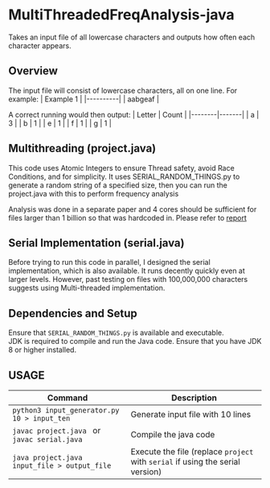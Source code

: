 # MultiThreadedFreqAnalysis-java
Takes an input file of all lowercase characters and outputs how often each character appears.

## Overview
The input file will consist of lowercase characters, all on one line. For example:
| Example 1 |
|----------|
| aabgeaf  |

A correct running would then output:
| Letter | Count |
|--------|-------|
|   a    |   3   |
|   b    |   1   |
|   e    |   1   |
|   f    |   1   |
|   g    |   1   |

## Multithreading (project.java)
This code uses Atomic Integers to ensure Thread safety, avoid Race Conditions, and for simplicity. It uses SERIAL_RANDOM_THINGS.py to generate a random string of a specified size, then you can run the project.java with this to perform frequency analysis

Analysis was done in a separate paper and 4 cores should be sufficient for files larger than 1 billion so that was hardcoded in. Please refer to [report](./Paper/Report.pdf)

## Serial Implementation (serial.java)
Before trying to run this code in parallel, I designed the serial implementation, which is also available. It runs decently quickly even at larger levels. However, past testing on files with 100,000,000 characters suggests using Multi-threaded implementation.


## Dependencies and Setup

Ensure that `SERIAL_RANDOM_THINGS.py` is available and executable. <br />
JDK is required to compile and run the Java code. Ensure that you have JDK 8 or higher installed.  <br />


## USAGE

| Command                                       | Description                          |
|-----------------------------------------------|--------------------------------------|
| `python3 input_generator.py 10 > input_ten`  | Generate input file with 10 lines    |
| `javac project.java ` or `javac serial.java` |  Compile the java code               |
| `java project.java input_file > output_file` | Execute the file (replace `project` with `serial` if using the serial version) |






